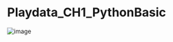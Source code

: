 # Playdata_CH1_PythonBasic

![image](https://github.com/KOO-96/Playdata_PythonBasic/assets/113090595/0e6b51eb-8df0-4a79-9403-498fa7065039)
